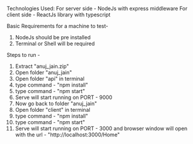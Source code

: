 Technologies Used: 
    For server side - NodeJs with express middleware
    For client side - ReactJs library with typescript

Basic Requirements for a machine to test-
1. NodeJs should be pre installed
2. Terminal or Shell will be required

Steps to run - 
1. Extract "anuj_jain.zip"
2. Open folder "anuj_jain"
3. Open folder "api" in terminal
4. type command - "npm install"
5. type command - "npm start"
6. Serve will start running on PORT - 9000
7. Now go back to folder "anuj_jain"
8. Open folder "client" in terminal
9. type command - "npm install"
10. type command - "npm start"
11. Serve will start running on PORT - 3000 and browser window will open with the url - "http://localhost:3000/Home"